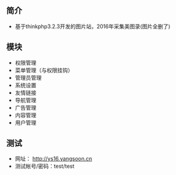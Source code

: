﻿## 简介
* 基于thinkphp3.2.3开发的图片站，2016年采集美图录(图片全删了)
## 模块
* 权限管理 
* 菜单管理（与权限挂钩） 
* 管理员管理 
* 系统设置 
* 友情链接 
* 导航管理 
* 广告管理 
* 内容管理 
* 用户管理	
## 测试
* 网址： http://ys16.yangsoon.cn
* 测试帐号/密码：test/test
